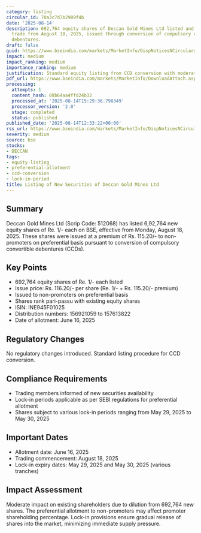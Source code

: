 ```yaml
---
category: listing
circular_id: 70a3c7d7b2989f4b
date: '2025-08-14'
description: 692,764 equity shares of Deccan Gold Mines Ltd listed and permitted to
  trade from August 18, 2025, issued through conversion of compulsory convertible
  debentures.
draft: false
guid: https://www.bseindia.com/markets/MarketInfo/DispNoticesNCirculars.aspx?Noticeid={F849BC94-19BE-4BDF-8C0B-7B51A650C661}&noticeno=20250814-43&dt=08/14/2025&icount=43&totcount=59&flag=0
impact: medium
impact_ranking: medium
importance_ranking: medium
justification: Standard equity listing from CCD conversion with moderate share count
pdf_url: https://www.bseindia.com/markets/MarketInfo/DownloadAttach.aspx?id=20250814-43&attachedId=
processing:
  attempts: 1
  content_hash: 08b64aa4ffd24b32
  processed_at: '2025-08-14T15:29:36.798349'
  processor_version: '2.0'
  stage: completed
  status: published
published_date: '2025-08-14T12:33:22+00:00'
rss_url: https://www.bseindia.com/markets/MarketInfo/DispNoticesNCirculars.aspx?Noticeid={F849BC94-19BE-4BDF-8C0B-7B51A650C661}&noticeno=20250814-43&dt=08/14/2025&icount=43&totcount=59&flag=0
severity: medium
source: bse
stocks:
- DECCAN
tags:
- equity-listing
- preferential-allotment
- ccd-conversion
- lock-in-period
title: Listing of New Securities of Deccan Gold Mines Ltd
---
```


## Summary

Deccan Gold Mines Ltd (Scrip Code: 512068) has listed 6,92,764 new equity shares of Re. 1/- each on BSE, effective from Monday, August 18, 2025. These shares were issued at a premium of Rs. 115.20/- to non-promoters on preferential basis pursuant to conversion of compulsory convertible debentures (CCDs).

## Key Points

- 692,764 equity shares of Re. 1/- each listed
- Issue price: Rs. 116.20/- per share (Re. 1/- + Rs. 115.20/- premium)
- Issued to non-promoters on preferential basis
- Shares rank pari-passu with existing equity shares
- ISIN: INE945F01025
- Distribution numbers: 156921059 to 157613822
- Date of allotment: June 16, 2025

## Regulatory Changes

No regulatory changes introduced. Standard listing procedure for CCD conversion.

## Compliance Requirements

- Trading members informed of new securities availability
- Lock-in periods applicable as per SEBI regulations for preferential allotment
- Shares subject to various lock-in periods ranging from May 29, 2025 to May 30, 2025

## Important Dates

- Allotment date: June 16, 2025
- Trading commencement: August 18, 2025
- Lock-in expiry dates: May 29, 2025 and May 30, 2025 (various tranches)

## Impact Assessment

Moderate impact on existing shareholders due to dilution from 692,764 new shares. The preferential allotment to non-promoters may affect promoter shareholding percentage. Lock-in provisions ensure gradual release of shares into the market, minimizing immediate supply pressure.